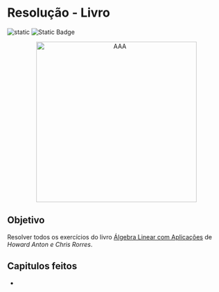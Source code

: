 # Resolução - Livro

<span> ![static](https://img.shields.io/badge/Satus-Desenvolvimento-blue) ![Static Badge](https://img.shields.io/badge/latex-language-red?logo=latex) </span>

<p align="center">
    <span> <img alt="AAA" src="https://m.media-amazon.com/images/I/81BE-sfcqQL._SY466_.jpg" height="370" /> </span>
</p>


## Objetivo
Resolver todos os exercícios do livro [Álgebra Linear com Aplicações](https://a.co/d/5wyItoc) de *Howard Anton e Chris Rorres*.

## Capitulos feitos
- 